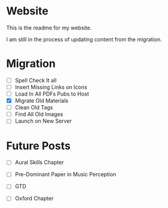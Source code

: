 # Website

This is the readme for my website. 

I am still in the process of updating content from the migration. 

# Migration 

* [ ] Spell Check It all 
* [ ] Insert Missing Links on Icons  
* [ ] Load In All PDFs Pubs to Host 
* [X] Migrate Old Materials 
* [ ] Clean Old Tags 
* [ ] Find All Old Images 
* [ ] Launch on New Server

# Future Posts 

* [ ] Aural Skills Chapter
* [ ] Pre-Dominant Paper in Music Perception 
* [ ] GTD
* [ ] Oxford Chapter 

